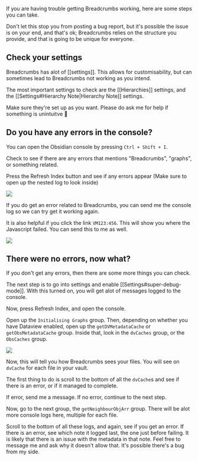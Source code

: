 If you are having trouble getting Breadcrumbs working, here are some steps you can take. 

Don't let this stop you from posting a bug report, but it's possible the issue is on your end, and that's ok; Breadcrumbs relies on the structure you provide, and that is going to be unique for everyone.

## Check your settings

Breadcrumbs has alot of [[settings]]. This allows for customisability, but can sometimes lead to Breadcrumbs not working as you intend.

The most important settings to check are the [[Hierarchies]] settings, and the [[Settings#Hierarchy Note|Hierarchy Note]] settings.

Make sure they're set up as you want. Please do ask me for help if something is unintuitve 🙂 

## Do you have any errors in the console?

You can open the Obsidian console by pressing `Ctrl + Shift + I`.

Check to see if there are any errors that mentions "Breadcrumbs", "graphs", or something related.

Press the Refresh Index button and see if any errors appear (Make sure to open up the nested log to look inside)

![](https://i.imgur.com/T3AGxCg.png)

If you do get an error related to Breadcrumbs, you can send me the console log so we can try get it working again.

It is also helpful if you click the link `VM123:456`. This will show you where the Javascript failed. You can send this to me as well.

![](https://i.imgur.com/8FSidTd.png)

## There were no errors, now what?

If you don't get any errors, then there are some more things you can check.

The next step is to go into settings and enable [[Settings#super-debug-mode]]. With this turned on, you will get alot of messages logged to the console.

Now, press Refresh Index, and open the console.

Open up the `Initialising Graphs` group. Then, depending on whether you have Dataview enabled, open up the `getDVMetadataCache` or `getObsMetadataCache` group. Inside that, look in the `dvCaches` group, or the `ObsCaches` group.

![](https://i.imgur.com/SMbQjcm.png)

Now, this will tell you how Breadcrumbs sees your files. You will see on `dvCache` for each file in your vault.

The first thing to do is scroll to the bottom of all the `dvCache`s and see if there is an error, or if it managed to complete.

If error, send me a message. If no error, continue to the next step.

Now, go to the next group, the `getNeighbourObjArr` group.
There will be alot more console logs here, multiple for each file.

Scroll to the bottom of all these logs, and again, see if you get an error. If there is an error, see which note it logged last, the one just before failing. It is likely that there is an issue with the metadata in that note. Feel free to message me and ask why it doesn't allow that. It's possible there's a bug from my side.